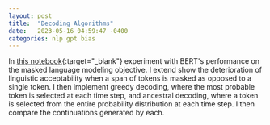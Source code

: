 ```yaml
---
layout: post
title:  "Decoding Algorithms"
date:   2023-05-16 04:59:47 -0400
categories: nlp gpt bias
---
```


In [this notebook](https://colab.research.google.com/drive/1l2f7VZLVZjTdgP2Fk495wHdbu30drfzr?usp=sharing){:target="_blank"} experiment with BERT's performance on the masked language modeling objective.  I extend show the deterioration of linguistic acceptability when a span of tokens is masked as opposed to a single token.  I then implement greedy decoding, where the most probable token is selected at each time step, and ancestral decoding, where a token is selected from the entire probability distribution at each time step.  I then compare the continuations generated by each.